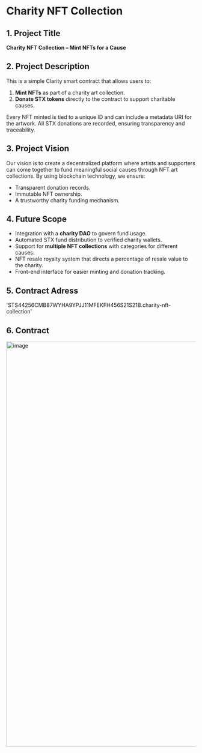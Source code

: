 # Charity NFT Collection

## 1. Project Title
**Charity NFT Collection – Mint NFTs for a Cause**

## 2. Project Description
This is a simple Clarity smart contract that allows users to:
1. **Mint NFTs** as part of a charity art collection.
2. **Donate STX tokens** directly to the contract to support charitable causes.

Every NFT minted is tied to a unique ID and can include a metadata URI for the artwork. All STX donations are recorded, ensuring transparency and traceability.

## 3. Project Vision
Our vision is to create a decentralized platform where artists and supporters can come together to fund meaningful social causes through NFT art collections. By using blockchain technology, we ensure:
- Transparent donation records.
- Immutable NFT ownership.
- A trustworthy charity funding mechanism.

## 4. Future Scope
- Integration with a **charity DAO** to govern fund usage.
- Automated STX fund distribution to verified charity wallets.
- Support for **multiple NFT collections** with categories for different causes.
- NFT resale royalty system that directs a percentage of resale value to the charity.
- Front-end interface for easier minting and donation tracking.

## 5. Contract Adress
'STS44256CMB87WYHA9YPJJ11MFEKFH456S21S21B.charity-nft-collection'

## 6. Contract 
<img width="1920" height="1080" alt="image" src="https://github.com/user-attachments/assets/c8af30bb-515a-4ee8-94b6-ed3a6b69ba18" />


